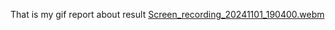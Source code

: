 That is my gif report about result
[Screen_recording_20241101_190400.webm](https://github.com/user-attachments/assets/aea7baac-5281-40e8-a5b1-c0103f4e40c2)
